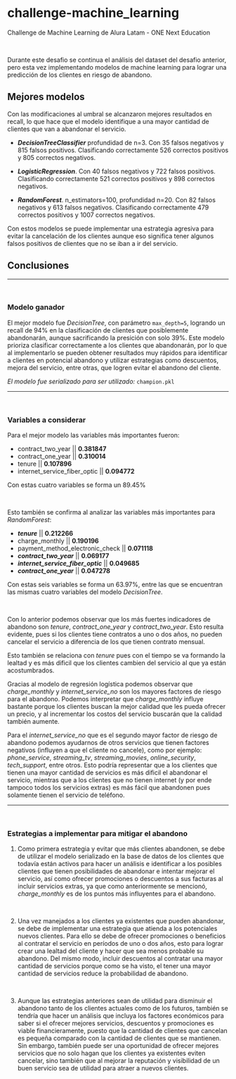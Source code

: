 # challenge-machine_learning
Challenge de Machine Learning de Alura Latam - ONE Next Education

<br>

Durante este desafio se continua el análisis del dataset del desafio anterior, pero esta vez implementando modelos de machine learning para lograr una predicción de los clientes en riesgo de abandono.

## Mejores modelos

Con las modificaciones al umbral se alcanzaron mejores resultados en recall, lo que hace que el modelo identifique a una mayor cantidad de clientes que van a abandonar el servicio.

- **_DecisionTreeClassifier_** profundidad de n=3. Con 35 falsos negativos y 815 falsos positivos. Clasificando correctamente 526 correctos positivos y 805 correctos negativos.

- **_LogisticRegression_**. Con 40 falsos negativos y 722 falsos positivos. Clasificando correctamente 521 correctos positivos y 898 correctos negativos.

- **_RandomForest_**. n_estimators=100, profundidad n=20. Con 82 falsos negativos y 613 falsos negativos. Clasificando correctamente 479 correctos positivos y 1007 correctos negativos.


Con estos modelos se puede implementar una estrategia agresiva para evitar la cancelación de los clientes aunque eso significa tener algunos falsos positivos de clientes que no se iban a ir del servicio.

## **Conclusiones**

<hr> <br>

### Modelo ganador
El mejor modelo fue _DecisionTree_, con parámetro `max_depth=5`, logrando un recall de 94% en la clasificación de clientes que posiblemente abandonarán, aunque sacrificando la presición con solo 39%. Este modelo prioriza clasificar correctamente a los clientes que abandonarán, por lo que al implementarlo se pueden obtener resultados muy rápidos para identificar a clientes en potencial abandono y utilizar estrategias como descuentos, mejora del servicio, entre otras, que logren evitar el abandono del cliente.

_El modelo fue serializado para ser utilizado:_ `champion.pkl`

<hr> <br>

### Variables a considerar
Para el mejor modelo las variables más importantes fueron:

- contract_two_year                 || **0.381847**
- contract_one_year                 || **0.310014**
- tenure                            || **0.107896**
- internet_service_fiber_optic      || **0.094772**

Con estas cuatro variables se forma un 89.45%

<br>

Esto también se confirma al analizar las variables más importantes para _RandomForest_:

- _**tenure**_                       || **0.212266**
- charge_monthly                     || **0.190196**
- payment_method_electronic_check    || **0.071118**
- _**contract_two_year**_            || **0.069177**
- _**internet_service_fiber_optic**_ || **0.049685**
- _**contract_one_year**_            || **0.047278**

Con estas seis variables se forma un 63.97%, entre las que se encuentran las mismas cuatro variables del modelo _DecisionTree_.

<br>

Con lo anterior podemos observar que los más fuertes indicadores de abandono son _tenure_, *contract_one_year* y *contract_two_year*. Esto resulta evidente, pues si los clientes tiene contratos a uno o dos años, no pueden cancelar el servicio a diferencia de los que tienen contrato mensual. 

Esto también se relaciona con _tenure_ pues con el tiempo se va formando la lealtad y es más dificil que los clientes cambien del servicio al que ya están acostumbrados.
<br>

Gracias al modelo de regresión logística podemos observar que *charge_monthly* y *internet_service_no* son los mayores factores de riesgo para el abandono.
Podemos interpretar que *charge_monthly* influye bastante porque los clientes buscan la mejor calidad que les pueda ofrecer un precio, y al incrementar los costos del servicio buscarán que la calidad también aumente.

Para el *internet_service_no* que es el segundo mayor factor de riesgo de abandono podemos ayudarnos de otros servicios que tienen factores negativos (influyen a que el cliente no cancele), como por ejemplo: *phone_service*, *streaming_tv*, *streaming_movies*, *online_security*, *tech_support*, entre otros.
Esto podría representar que a los clientes que tienen una mayor cantidad de servicios es más dificil el abandonar el servicio, mientras que a los clientes que no tienen internet (y por ende tampoco todos los servicios extras) es más fácil que abandonen pues solamente tienen el servicio de teléfono.

<hr> <br>

### Estrategias a implementar para mitigar el abandono


1. Como primera estrategia y evitar que más clientes abandonen, se debe de utilizar el modelo serializado en la base de datos de los clientes que todavía están activos para hacer un análisis e identificar a los posibles clientes que tienen posibilidades de abandonar e intentar mejorar el servicio, así como ofrecer promociones o descuentos a sus facturas al incluir servicios extras, ya que como anteriormente se mencionó, *charge_monthly* es de los puntos más influyentes para el abandono.

<br>

2. Una vez manejados a los clientes ya existentes que pueden abandonar, se debe de implementar una estrategia que atienda a los potenciales nuevos clientes. Para ello se debe de ofrecer promociones o beneficios al contratar el servicio en períodos de uno o dos años, esto para lograr crear una lealtad del cliente y hacer que sea menos probable su abandono. Del mismo modo, incluir descuentos al contratar una mayor cantidad de servicios porque como se ha visto, el tener una mayor cantidad de servicios reduce la probabilidad de abandono.

<br>

3. Aunque las estrategias anteriores sean de utilidad para disminuir el abandono tanto de los clientes actuales como de los futuros, también se tendría que hacer un análisis que incluya los factores económicos para saber si el ofrecer mejores servicios, descuentos y promociones es viable financieramente, puesto que la cantidad de clientes que cancelan es pequeña comparado con la cantidad de clientes que se mantienen. Sin embargo, también puede ser una oportunidad de ofrecer mejores servicios que no solo hagan que los clientes ya existentes eviten cancelar, sino también que al mejorar la reputación y visibilidad de un buen servicio sea de utilidad para atraer a nuevos clientes.
